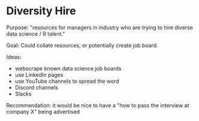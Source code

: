 # Diversity Hire


Purpose: "resources for managers in industry who are trying to hire diverse data science / R talent."

Goal:  Could collate resources, or potentially create job board.

Ideas: 

- webscrape known data science job boards
- use LinkedIn pages
- use YouTube channels to spread the word 
- Discord channels
- Slacks 
    
Recommendation: it would be nice to have a "how to pass the interview at company X" being advertised 


